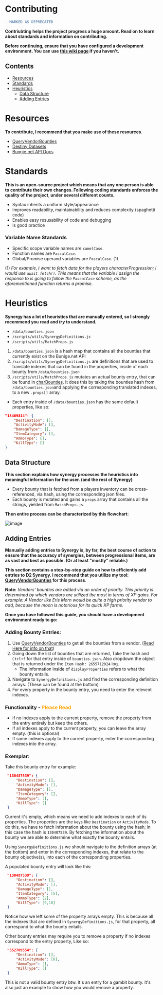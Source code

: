 # Contributing
```diff
- MARKED AS DEPRECATED
```
**Contriubting helps the project progress a huge amount. Read on to learn about standards and information on contributing.**

**Before continuing, ensure that you have configured a development environment. You can use [this wiki page](https://github.com/brendanprice2003/D2-Synergy/wiki/Developer-Guide) if you haven't.**

## Contents
* [Resources](https://github.com/brendanprice2003/D2-Synergy/blob/main/CONTRIBUTING.md#resources)
* [Standards](https://github.com/brendanprice2003/D2-Synergy/blob/main/CONTRIBUTING.md#standards)
* [Heuristics](https://github.com/brendanprice2003/D2-Synergy/blob/main/CONTRIBUTING.md#heuristics)
    * [Data Structure](https://github.com/brendanprice2003/D2-Synergy/blob/main/CONTRIBUTING.md#data-structure)
    * [Adding Entries](https://github.com/brendanprice2003/D2-Synergy/blob/main/CONTRIBUTING.md#exemplar)


# Resources
**To contribute, I recommend that you make use of these resources.**

* [QueryVendorBounties](https://github.com/brendanprice2003/QueryVendorBounties)
* [Destiny Datasets](https://data.destinysets.com/)
* [Bungie.net API Docs](https://bungie-net.github.io/multi/index.html)


# Standards
**This is an open-source project which means that any one person is able to contribute their own changes. Following coding standards enforces the quality of the project, under several different counts.**

* Syntax inherits a uniform style/appearance
* Improves readability, maintainability and reduces complexity (spaghetti code)
* Enables easy resusability of code and debugging
* Is good practice

### Variable Name Standards

* Specific scope variable names are `camelCase`.
* Function names are `PascalCase`.
* Global/Promise operand variables are `PascalCase`. (1)

(1) *For example, I want to fetch data for the players characterProgression; I would use `await fetch()`. This means that the variable I assign the response to is going to follow the `PascalCase` scheme, as the aforementioned function returns a promise.*

# Heuristics
**Synergy has a lot of heuristics that are manually entered, so I strongly recommend you read and *try* to understand.**

* `/data/bounties.json`
* `/scripts/utils/SynergyDefinitions.js`
* `/scripts/utils/MatchProps.js`

1. `/data/bounties.json` is a hash map that contains all the bounties that currently exist on the Bunige.net API
2. `/scripts/utils/SynergyDefinitions.js` are definitions that are used to translate indexes that can be found in the properties, inside of each bounty from `/data/bounties.json`
3. `/scripts/utils/MatchProps.js` mutates an actual bounty entry, that can be found in [charBounties](https://github.com/brendanprice2003/D2-Synergy/blob/adcc8243e3036eaa011e3740d7e4bb95a5178152/src/scripts/user.js#L73). It does this by taking the bounties hash from `/data/bounties.json`and applying the corresponding translated indexes, to a new `.props[]` array.

* Each entry inside of `/data/bounties.json` has the same default properties, like so:

```json
"13409814": {
    "Destination": [],
    "ActivityMode": [],
    "DamageType": [],
    "ItemCategory": [],
    "AmmoType": [],
    "KillType": []
}
```

## Data Structure
**This section explains how synergy processes the heuristics into meaningful information for the user. (and the rest of Synergy)**

* Every bounty that is fetched from a players inventory can be cross-referenced, via hash, using the corresponding json files.
* Each bounty is mutated and gains a `props` array that contains all the strings, yielded from `MatchProps.js`.

**Then entire process can be characterized by this flowchart:**

![image](https://user-images.githubusercontent.com/56489848/194653354-9f426da9-555b-41b2-97d3-dba16a865b63.png)

## Adding Entries
**Manually adding entries to Synergy is, by far, the best course of action to ensure that the accuracy of synergies, between progressional items, are as vast and best as possible. (Or at least "mostly" reliable.)**

**This section contains a step-by-step guide on how to efficiently add entries to D2 Synergy. I recommend that you utilize my tool: [QueryVendorBounties](https://github.com/brendanprice2003/QueryVendorBounties) for this process.**

**Note:** _Vendors' bounties are added via an order of priority. This priority is determined by which vendors are utilized the most in terms of XP gains. For example: A Vendor like Eris Morn would be quite a high priority vendor to add, because the moon is notorious for its quick XP farms._

**Once you have followed this guide, you should have a development environment ready to go:**

### Adding Bounty Entries:
1. Use [QueryVendorBounties](https://github.com/brendanprice2003/QueryVendorBounties) to get all the bounties from a vendor. ([Read Here for info on that](https://github.com/brendanprice2003/QueryVendorBounties/blob/main/README.md))
2. Going down the list of bounties that are returned, Take the hash and `Ctrl+f` for that entry inside of `bounties.json`. Also dropdown the object that is returned under the `Item Hash: 2655712924` log.
   * The information inside of `displayProperties` refers to what the bounty entails.
3. Navigate to `SynergyDefinitions.js` and find the corresponding definition arrays. (These can be found at the bottom)
4. For every property in the bounty entry, you need to enter the relevent indexes.

### Functionality - <span style="color:orange;">Please Read</span>
* If no indexes apply to the current property, remove the property from the entry entirely but keep the others.
* If all indexes apply to the current property, you can leave the array empty. (this is optional)
* If some indexes apply to the current property, enter the corresponding indexes into the array.

### Exemplar:
Take this bounty entry for example:
```json
 "130487539": {
     "Destination": [],
     "ActivityMode": [],
     "DamageType": [],
     "ItemCategory": [],
     "AmmoType": [],
     "KillType": []
 }
```

Current it's empty, which means we need to add indexes to each of its properties. The properties are the `keys` like `Destination` or `ActivityMode`. To do this, we have to fetch information about the bounty using the hash; in this case the hash is `130487539`. By fetching the information about the bounty we are able to determine what exactly the bounty entails.

Using `SynergyDefinitions.js` we should navigate to the definition arrays (at the bottom) and enter in the corresponding indexes, that relate to the bounty objective(s), into each of the corresponding properties.

A populated bounty entry will look like this:
```json
 "130487539": {
     "Destination": [],
     "ActivityMode": [],
     "DamageType": [],
     "ItemCategory": [5],
     "AmmoType": [2],
     "KillType": [9,10]
 }
```

Notice how we left some of the property arrays empty. This is because all the indexes that are defined in `SynergyDefinitions.js`, for that property, all correspond to what the bounty entails. 

Other bounty entries may require you to remove a property if no indexes correspond to the entry property, Like so:
```json
 "552709554": {
     "Destination": [],
     "ActivityMode": [0],
     "AmmoType": [],
     "KillType": []
 }
```
This is not a valid bounty entry btw. It's an entry for a gambit bounty. It's also just an example to show how you would remove a property.
